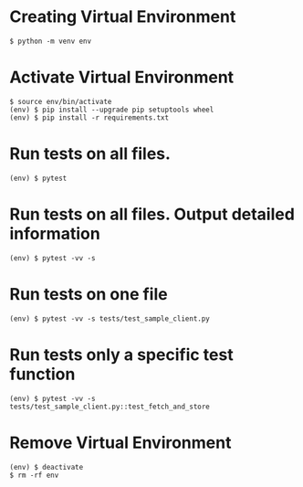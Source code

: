 # Creating Virtual Environment
```
$ python -m venv env
```

# Activate Virtual Environment
```
$ source env/bin/activate
(env) $ pip install --upgrade pip setuptools wheel
(env) $ pip install -r requirements.txt
```

# Run tests on all files.
```
(env) $ pytest
```

# Run tests on all files. Output detailed information
```
(env) $ pytest -vv -s
```

# Run tests on one file
```
(env) $ pytest -vv -s tests/test_sample_client.py
```

# Run tests only a specific test function
```
(env) $ pytest -vv -s tests/test_sample_client.py::test_fetch_and_store
```

# Remove Virtual Environment
```
(env) $ deactivate
$ rm -rf env
```
